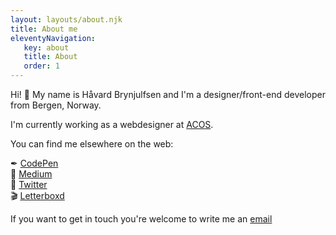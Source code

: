 ```yaml
---
layout: layouts/about.njk
title: About me
eleventyNavigation:
   key: about
   title: About
   order: 1
---
```


Hi! 👋 My name is Håvard Brynjulfsen and I'm a designer/front-end developer from Bergen, Norway.

I'm currently working as a webdesigner at [ACOS](https://acos.no).

You can find me elsewhere on the web:

✒ [CodePen](https://codepen.io/havardob/) <br />📜 [Medium](https://medium.com/@havard.brynjulfsen) <br />🐤 [Twitter](https://twitter.com/brynjulfs1) <br />🎬 [Letterboxd](https://letterboxd.com/havardob/)

If you want to get in touch you're welcome to write me an [email](mailto:havardob@hotmail.com)
